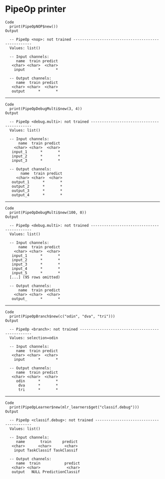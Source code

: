 # PipeOp printer

    Code
      print(PipeOpNOP$new())
    Output
      
      -- PipeOp <nop>: not trained ---------------------------------------------------
      Values: list()
      
      -- Input channels: 
         name  train predict
       <char> <char>  <char>
        input      *       *
      
      -- Output channels: 
         name  train predict
       <char> <char>  <char>
       output      *       *

---

    Code
      print(PipeOpDebugMulti$new(3, 4))
    Output
      
      -- PipeOp <debug.multi>: not trained -------------------------------------------
      Values: list()
      
      -- Input channels: 
          name  train predict
        <char> <char>  <char>
       input_1      *       *
       input_2      *       *
       input_3      *       *
      
      -- Output channels: 
           name  train predict
         <char> <char>  <char>
       output_1      *       *
       output_2      *       *
       output_3      *       *
       output_4      *       *

---

    Code
      print(PipeOpDebugMulti$new(100, 0))
    Output
      
      -- PipeOp <debug.multi>: not trained -------------------------------------------
      Values: list()
      
      -- Input channels: 
          name  train predict
        <char> <char>  <char>
       input_1      *       *
       input_2      *       *
       input_3      *       *
       input_4      *       *
       input_5      *       *
      [...] (95 rows omitted)
      
      -- Output channels: 
          name  train predict
        <char> <char>  <char>
       output_      *       *

---

    Code
      print(PipeOpBranch$new(c("odin", "dva", "tri")))
    Output
      
      -- PipeOp <branch>: not trained ------------------------------------------------
      Values: selection=odin
      
      -- Input channels: 
         name  train predict
       <char> <char>  <char>
        input      *       *
      
      -- Output channels: 
         name  train predict
       <char> <char>  <char>
         odin      *       *
          dva      *       *
          tri      *       *

---

    Code
      print(PipeOpLearner$new(mlr_learners$get("classif.debug")))
    Output
      
      -- PipeOp <classif.debug>: not trained -----------------------------------------
      Values: list()
      
      -- Input channels: 
         name       train     predict
       <char>      <char>      <char>
        input TaskClassif TaskClassif
      
      -- Output channels: 
         name  train           predict
       <char> <char>            <char>
       output   NULL PredictionClassif

